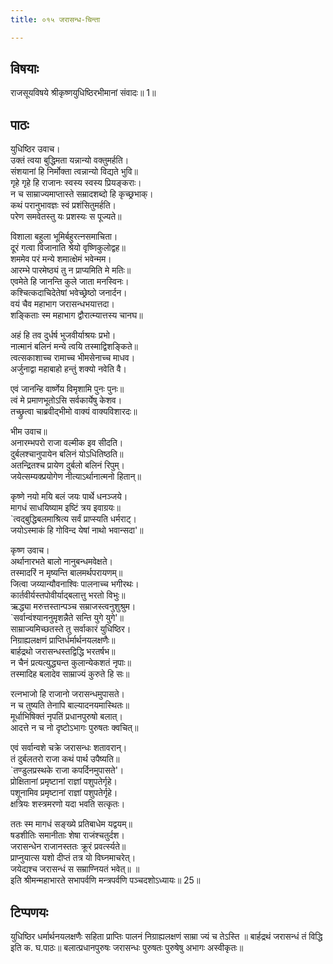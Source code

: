 ```yaml
---
title: ०१५ जरासन्ध-चिन्ता

---
```

## विषयाः

राजसूयविषये श्रीकृष्णयुधिष्ठिरभीमानां संवादः॥ 1॥

## पाठः

युधिष्ठिर उवाच।  
उक्तं त्वया बुद्धिमता यन्नान्यो वक्तुमर्हति।  
संशयानां हि निर्मोक्ता त्वन्नान्यो विद्यते भुवि॥  
गृहे गृहे हि राजानः स्वस्य स्वस्य प्रियङ्कराः।  
न च साम्राज्यमाप्तास्ते सम्रादशब्दो हि कृच्छ्रभाक्।  
कथं परानुभावज्ञः स्वं प्रशंसितुमर्हति।  
परेण समवेतस्तु यः प्रशस्यः स पूज्यते॥  

विशाला बहुला भूमिर्बहुरत्नसमाचिता।  
दूरं गत्वा विजानाति श्रेयो वृष्णिकुलोद्वह॥  
शममेव परं मन्ये शमात्क्षेमं भवेन्मम।  
आरम्भे पारमेष्ठ्यं तु न प्राप्यमिति मे मतिः॥  
एवमेते हि जानन्ति कुले जाता मनस्विनः।  
कश्चित्कदाचिदेतेषां भवेच्छ्रेष्ठो जनार्दन।  
वयं चैव महाभाग जरासन्धभयात्तदा।  
शङ्किताः स्म महाभाग द्वौरात्म्यात्तस्य चानघ॥  

अहं हि तव दुर्धर्ष भुजवीर्याश्रयः प्रभो।  
नात्मानं बलिनं मन्ये त्वयि तस्माद्विशङ्किते॥  
त्वत्सकाशाच्च रामाच्च भीमसेनाच्च माधव।  
अर्जुनाद्वा महाबाहो हन्तुं शक्यो नवेति वै।  

एवं जानन्हि वार्ष्णेय विमृशामि पुनः पुनः॥  
त्वं मे प्रमाणभूतोऽसि सर्वकार्येषु केशव।  
तच्छ्रुत्वा चाब्रवीद्भीमो वाक्यं वाक्यविशारदः॥  

भीम उवाच॥  
अनारम्भपरो राजा वल्मीक इव सीदति।  
दुर्बलश्चानुपायेन बलिनं योऽधितिष्ठति॥  
अतन्द्रितश्च प्रायेण दुर्बलो बलिनं रिपुम्।  
जयेत्सम्यक्प्रयोगेण नीत्याऽर्थानात्मनो हितान्॥  

कृष्णे नयो मयि बलं जयः पार्थे धनञ्जये।  
मागधं साधयिष्याम इष्टिं त्रय इवाग्रयः॥  
`त्वद्बुद्धिबलमाश्रित्य सर्वं प्राप्स्यति धर्मराट्।  
जयोऽस्माकं हि गोविन्द येषां नाथो भवान्सदा'॥  

कृष्ण उवाच।  
अर्थानारभते बालो नानुबन्धमवेक्षते।  
तस्मादरिं न मृष्यन्ति बालमर्थपरायणम्॥  
जित्वा जय्यान्यौवनाश्विः पालनाच्च भगीरथः।  
कार्तवीर्यस्तपोवीर्याद्बलात्तु भरतो विभुः॥  
ऋद्ध्या मरुत्तस्तान्पञ्च सम्राजस्त्वनुशुश्रुम।  
`सर्वान्वंश्याननुमृशन्नैते सन्ति युगे युगे'॥  
साम्राज्यमिच्छतस्ते तु सर्वाकारं युधिष्ठिर।  
निग्राह्यलक्षणं प्राप्तिर्धर्मार्थनयलक्षणैः॥  
बार्हद्रथो जरासन्धस्तद्विद्धि भरतर्षभ॥  
न चैनं प्रत्यत्युद्ध्यन्त कुलान्येकशतं नृपाः॥  
तस्मादिह बलादेव साम्राज्यं कुरुते हि सः॥  

रत्नभाजो हि राजानो जरासन्धमुपासते।  
न च तुष्यति तेनापि बाल्यादनयमास्थितः॥  
मूर्धाभिषिक्तं नृपतिं प्रधानपुरुषो बलात्।  
आदत्ते न च नो दृष्टोऽभागः पुरुषतः क्वचित्॥  

एवं सर्वान्वशे चक्रे जरासन्धः शतावरान्।  
तं दुर्बलतरो राजा कथं पार्थ उपैष्यति॥  
`तण्डुलप्रस्थके राजा कपर्दिनमुपासते'।  
प्रोक्षितानां प्रमृष्टानां राज्ञां पशुपतेर्गृहे।  
पशूनामिव प्रमृष्टानां राज्ञां पशुपतेर्गृहे।  
क्षत्रियः शस्त्रमरणो यदा भवति सत्कृतः।  

ततः स्म मागधं सङ्ख्ये प्रतिबाधेम यद्वयम्॥  
षडशीतिः समानीताः शेषा राजंश्चतुर्दश।  
जरासन्धेन राजानस्ततः क्रूरं प्रवर्त्स्यते॥  
प्राप्नुयात्स यशो दीप्तं तत्र यो विघ्नमाचरेत्।  
जयेद्यश्च जरासन्धं स सम्राण्नियतं भवेत्॥ ॥  
इति श्रीमन्महाभारते सभापर्वणि मन्त्रपर्वणि पञ्चदशोऽध्यायः॥ 25॥

## टिप्पणयः

 युधिष्ठिर धर्मार्थनयलक्षणैः सहिता प्राप्तिः पालनं निग्राह्यलक्षणं साम्रा ज्यं च तेऽस्ति ॥ बार्हद्रथं जरासन्धं तं विद्धि इति क. घ.पाठः॥ बलात्प्रधानपुरुषः जरासन्धः पुरुषतः पुरुषेषु अभागः अस्वीकृतः॥